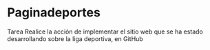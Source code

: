 # Paginadeportes
Tarea Realice la acción de implementar el sitio web que se ha estado desarrollando sobre la liga deportiva, en GitHub
